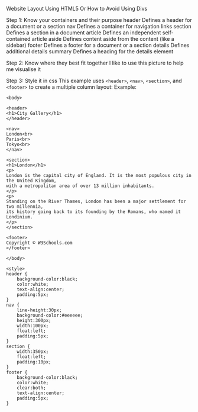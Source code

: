 Website Layout Using HTML5
Or
How to Avoid Using Divs

Step 1: Know your containers and their purpose
header Defines a header for a document or a section
nav Defines a container for navigation links
section Defines a section in a document
article Defines an independent self-contained article
aside Defines content aside from the content (like a sidebar)
footer Defines a footer for a document or a section details Defines additional details
summary Defines a heading for the details element

Step 2: Know where they best fit together
I like to use this picture to help me visualise it
<find that picture>

Step 3: Style it in css
This example uses `<header>`, `<nav>`, `<section>`, and `<footer>` to create a multiple column layout:
Example:
```
<body>

<header>
<h1>City Gallery</h1>
</header>

<nav>
London<br>
Paris<br>
Tokyo<br>
</nav>

<section>
<h1>London</h1>
<p>
London is the capital city of England. It is the most populous city in the United Kingdom,
with a metropolitan area of over 13 million inhabitants.
</p>
<p>
Standing on the River Thames, London has been a major settlement for two millennia,
its history going back to its founding by the Romans, who named it Londinium.
</p>
</section>

<footer>
Copyright © W3Schools.com
</footer>

</body>

<style>
header {
    background-color:black;
    color:white;
    text-align:center;
    padding:5px; 
}
nav {
    line-height:30px;
    background-color:#eeeeee;
    height:300px;
    width:100px;
    float:left;
    padding:5px; 
}
section {
    width:350px;
    float:left;
    padding:10px; 
}
footer {
    background-color:black;
    color:white;
    clear:both;
    text-align:center;
    padding:5px; 
}
```
